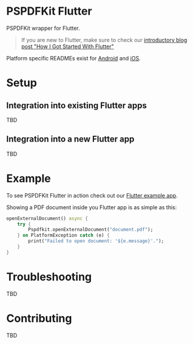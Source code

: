 # PSPDFKit Flutter

PSPDFKit wrapper for Flutter.

> If you are new to Flutter, make sure to check our [introductory blog post "How I Got Started With Flutter"](https://pspdfkit.com/blog/2018/starting-with-flutter/)

Platform specific READMEs exist for [Android](android/) and [iOS](ios/).

# Setup

## Integration into existing Flutter apps

TBD 

## Integration into a new Flutter app

TBD

# Example

To see PSPDFKit Flutter in action check out our [Flutter example app](example/).

Showing a PDF document inside you Flutter app is as simple as this:

```MyApp.dart 
openExternalDocument() async {
    try {
        Pspdfkit.openExternalDocument("document.pdf");
    } on PlatformException catch (e) {
        print("Failed to open document: '${e.message}'.");
    }
}
```

# Troubleshooting

TBD

# Contributing

TBD